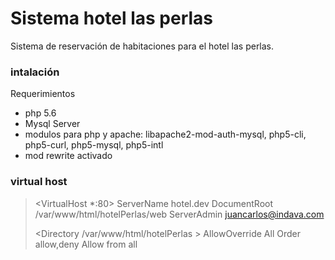 # Sistema hotel las perlas 
Sistema de reservación de habitaciones para el hotel las perlas.

### intalación
Requerimientos

* php 5.6
* Mysql Server 
* modulos para php y apache: libapache2-mod-auth-mysql, php5-cli, php5-curl, php5-mysql, php5-intl
* mod rewrite activado

### virtual host


> <VirtualHost *:80>
> ServerName hotel.dev
>  DocumentRoot /var/www/html/hotelPerlas/web
>  ServerAdmin juancarlos@indava.com
>
>  <Directory /var/www/html/hotelPerlas >
>    AllowOverride All
>    Order allow,deny
>    Allow from all
>  </Directory>
> </VirtualHost>

